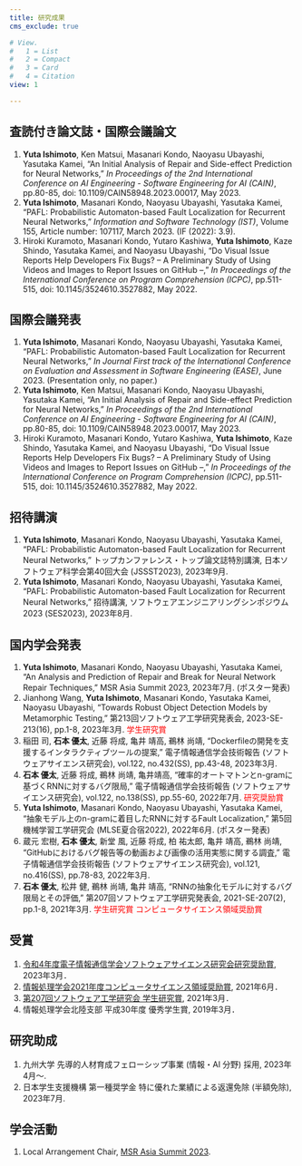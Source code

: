 ```yaml
---
title: 研究成果
cms_exclude: true

# View.
#   1 = List
#   2 = Compact
#   3 = Card
#   4 = Citation
view: 1

---
```


## 査読付き論文誌・国際会議論文
1. **Yuta Ishimoto**, Ken Matsui, Masanari Kondo, Naoyasu Ubayashi, Yasutaka Kamei, “An Initial Analysis of Repair and Side-effect Prediction for Neural Networks,” *In Proceedings of the 2nd International Conference on AI Engineering - Software Engineering for AI (CAIN)*, pp.80-85, doi: 10.1109/CAIN58948.2023.00017, May 2023.
1. **Yuta Ishimoto**, Masanari Kondo, Naoyasu Ubayashi, Yasutaka Kamei, “PAFL: Probabilistic Automaton-based Fault Localization for Recurrent Neural Networks,” *Information and Software Technology (IST)*, Volume 155, Article number: 107117, March 2023. (IF (2022): 3.9).
1. Hiroki Kuramoto, Masanari Kondo, Yutaro Kashiwa, **Yuta Ishimoto**, Kaze Shindo, Yasutaka Kamei, and Naoyasu Ubayashi, “Do Visual Issue Reports Help Developers Fix Bugs? – A Preliminary Study of Using Videos and Images to Report Issues on GitHub –,” *In Proceedings of the International Conference on Program Comprehension (ICPC)*, pp.511-515, doi: 10.1145/3524610.3527882, May 2022.

## 国際会議発表
1. **Yuta Ishimoto**, Masanari Kondo, Naoyasu Ubayashi, Yasutaka Kamei, “PAFL: Probabilistic Automaton-based Fault Localization for Recurrent Neural Networks,” *In Journal First track of the International Conference on Evaluation and Assessment in Software Engineering (EASE)*, June 2023. (Presentation only, no paper.)
1. **Yuta Ishimoto**, Ken Matsui, Masanari Kondo, Naoyasu Ubayashi, Yasutaka Kamei, “An Initial Analysis of Repair and Side-effect Prediction for Neural Networks,” *In Proceedings of the 2nd International Conference on AI Engineering - Software Engineering for AI (CAIN)*, pp.80-85, doi: 10.1109/CAIN58948.2023.00017, May 2023.
1. Hiroki Kuramoto, Masanari Kondo, Yutaro Kashiwa, **Yuta Ishimoto**, Kaze Shindo, Yasutaka Kamei, and Naoyasu Ubayashi, “Do Visual Issue Reports Help Developers Fix Bugs? – A Preliminary Study of Using Videos and Images to Report Issues on GitHub –,” *In Proceedings of the International Conference on Program Comprehension (ICPC)*, pp.511-515, doi: 10.1145/3524610.3527882, May 2022.

## 招待講演
1. **Yuta Ishimoto**, Masanari Kondo, Naoyasu Ubayashi, Yasutaka Kamei, “PAFL: Probabilistic Automaton-based Fault Localization for Recurrent Neural Networks,” トップカンファレンス・トップ論文誌特別講演, 日本ソフトウェア科学会第40回大会 (JSSST2023), 2023年9月.
1. **Yuta Ishimoto**, Masanari Kondo, Naoyasu Ubayashi, Yasutaka Kamei, “PAFL: Probabilistic Automaton-based Fault Localization for Recurrent Neural Networks,” 招待講演, ソフトウェアエンジニアリングシンポジウム2023 (SES2023), 2023年8月.

## 国内学会発表
<!-- これは<span style="color: red; ">赤文字</span>です -->
1. **Yuta Ishimoto**, Masanari Kondo, Naoyasu Ubayashi, Yasutaka Kamei, “An Analysis and Prediction of Repair and Break for Neural Network Repair Techniques,” MSR Asia Summit 2023, 2023年7月. (ポスター発表)
1. Jianhong Wang, **Yuta Ishimoto**, Masanari Kondo, Yasutaka Kamei, Naoyasu Ubayashi, “Towards Robust Object Detection Models by Metamorphic Testing,” 第213回ソフトウェア工学研究発表会, 2023-SE-213(16), pp.1-8, 2023年3月. <span style="color: red; "><i class="fa-solid fa-trophy"></i>学生研究賞</span>
1. 稲田 司, **石本 優太**, 近藤 将成, 亀井 靖高, 鵜林 尚靖, “Dockerfileの開発を支援するインタラクティブツールの提案,” 電子情報通信学会技術報告 (ソフトウェアサイエンス研究会), vol.122, no.432(SS), pp.43-48, 2023年3月.
2. **石本 優太**, 近藤 将成, 鵜林 尚靖, 亀井靖高, “確率的オートマトンとn-gramに基づくRNNに対するバグ限局,” 電子情報通信学会技術報告 (ソフトウェアサイエンス研究会), vol.122, no.138(SS), pp.55-60, 2022年7月. <span style="color: red; "><i class="fa-solid fa-trophy"></i>研究奨励賞</span>
3. **Yuta Ishimoto**, Masanari Kondo, Naoyasu Ubayashi, Yasutaka Kamei, “抽象モデル上のn-gramに着目したRNNに対するFault Localization,” 第5回機械学習工学研究会 (MLSE夏合宿2022), 2022年6月. (ポスター発表)
4. 蔵元 宏樹, **石本 優太**, 新堂 風, 近藤 将成, 柏 祐太郎, 亀井 靖高, 鵜林 尚靖, “GitHubにおけるバグ報告等の動画および画像の活用実態に関する調査,” 電子情報通信学会技術報告 (ソフトウェアサイエンス研究会), vol.121, no.416(SS), pp.78-83, 2022年3月.
5. **石本 優太**, 松井 健, 鵜林 尚靖, 亀井 靖高, “RNNの抽象化モデルに対するバグ限局とその評価,” 第207回ソフトウェア工学研究発表会, 2021-SE-207(2), pp.1-8, 2021年3月. <span style="color: red; "><i class="fa-solid fa-trophy"></i>学生研究賞 <i class="fa-solid fa-trophy"></i>コンピュータサイエンス領域奨励賞</span>


## 受賞
1. [令和4年度電子情報通信学会ソフトウェアサイエンス研究会研究奨励賞](https://www.ieice.org/iss/ss/award.html), 2023年3月．
1. [情報処理学会2021年度コンピュータサイエンス領域奨励賞](https://www.ipsj.or.jp/award/cs-award-2021.html), 2021年6月．
1. [第207回ソフトウェア工学研究会 学生研究賞](https://www.sigse.jp/award.html), 2021年3月．
1. 情報処理学会北陸支部 平成30年度 優秀学生賞, 2019年3月．

## 研究助成
1. 九州大学 先導的⼈材育成フェローシップ事業 (情報・AI 分野) 採用, 2023年4月〜.
1. 日本学生支援機構 第一種奨学金 特に優れた業績による返還免除 (半額免除), 2023年7月.

## 学会活動
1. Local Arrangement Chair, [MSR Asia Summit 2023](https://msrasiasummit.github.io/).
